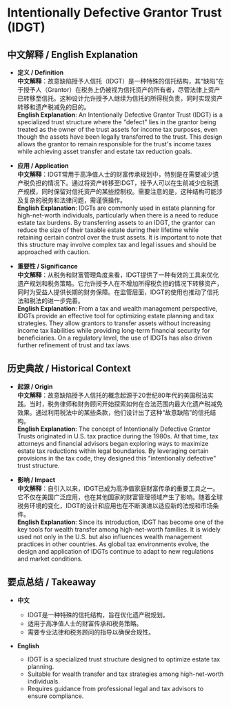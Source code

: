 # Intentionally Defective Grantor Trust (IDGT)

## 中文解释 / English Explanation

* **定义 / Definition**  
  **中文解释**：故意缺陷授予人信托（IDGT）是一种特殊的信托结构，其“缺陷”在于授予人（Grantor）在税务上仍被视为信托资产的所有者，尽管法律上资产已转移至信托。这种设计允许授予人继续为信托的所得税负责，同时实现资产转移和遗产税减免的目的。  
  **English Explanation**: An Intentionally Defective Grantor Trust (IDGT) is a specialized trust structure where the "defect" lies in the grantor being treated as the owner of the trust assets for income tax purposes, even though the assets have been legally transferred to the trust. This design allows the grantor to remain responsible for the trust's income taxes while achieving asset transfer and estate tax reduction goals.

* **应用 / Application**  
  **中文解释**：IDGT常用于高净值人士的财富传承规划中，特别是在需要减少遗产税负担的情况下。通过将资产转移至IDGT，授予人可以在生前减少应税遗产规模，同时保留对信托资产的某些控制权。需要注意的是，这种结构可能涉及复杂的税务和法律问题，需谨慎操作。  
  **English Explanation**: IDGTs are commonly used in estate planning for high-net-worth individuals, particularly when there is a need to reduce estate tax burdens. By transferring assets to an IDGT, the grantor can reduce the size of their taxable estate during their lifetime while retaining certain control over the trust assets. It is important to note that this structure may involve complex tax and legal issues and should be approached with caution.

* **重要性 / Significance**  
  **中文解释**：从税务和财富管理角度来看，IDGT提供了一种有效的工具来优化遗产规划和税务策略。它允许授予人在不增加所得税负担的情况下转移资产，同时为受益人提供长期的财务保障。在监管层面，IDGT的使用也推动了信托法和税法的进一步完善。  
  **English Explanation**: From a tax and wealth management perspective, IDGTs provide an effective tool for optimizing estate planning and tax strategies. They allow grantors to transfer assets without increasing income tax liabilities while providing long-term financial security for beneficiaries. On a regulatory level, the use of IDGTs has also driven further refinement of trust and tax laws.

## 历史典故 / Historical Context

* **起源 / Origin**  
  **中文解释**：故意缺陷授予人信托的概念起源于20世纪80年代的美国税法实践。当时，税务律师和财务顾问开始探索如何在合法范围内最大化遗产税减免效果。通过利用税法中的某些条款，他们设计出了这种“故意缺陷”的信托结构。  
  **English Explanation**: The concept of Intentionally Defective Grantor Trusts originated in U.S. tax practice during the 1980s. At that time, tax attorneys and financial advisors began exploring ways to maximize estate tax reductions within legal boundaries. By leveraging certain provisions in the tax code, they designed this "intentionally defective" trust structure.

* **影响 / Impact**  
  **中文解释**：自引入以来，IDGT已成为高净值家庭财富传承的重要工具之一。它不仅在美国广泛应用，也在其他国家的财富管理领域产生了影响。随着全球税务环境的变化，IDGT的设计和应用也在不断演进以适应新的法规和市场条件。  
  **English Explanation**: Since its introduction, IDGT has become one of the key tools for wealth transfer among high-net-worth families. It is widely used not only in the U.S. but also influences wealth management practices in other countries. As global tax environments evolve, the design and application of IDGTs continue to adapt to new regulations and market conditions.

## 要点总结 / Takeaway

* **中文**  
  - IDGT是一种特殊的信托结构，旨在优化遗产税规划。
  - 适用于高净值人士的财富传承和税务策略。
  - 需要专业法律和税务顾问的指导以确保合规性。

* **English**  
  - IDGT is a specialized trust structure designed to optimize estate tax planning.
  - Suitable for wealth transfer and tax strategies among high-net-worth individuals.
  - Requires guidance from professional legal and tax advisors to ensure compliance.